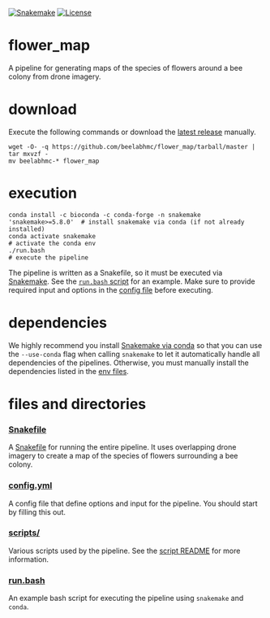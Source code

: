 [![Snakemake](https://img.shields.io/badge/snakemake-≥5.8.0-brightgreen.svg?style=flat-square)](https://snakemake.bitbucket.io)
[![License](https://img.shields.io/apm/l/vim-mode.svg)](LICENSE)

# flower_map
A pipeline for generating maps of the species of flowers around a bee colony from drone imagery.


# download
Execute the following commands or download the [latest release](https://github.com/aryam7/varCA/releases/latest) manually.
```
wget -O- -q https://github.com/beelabhmc/flower_map/tarball/master | tar mxvzf -
mv beelabhmc-* flower_map
```

# execution
```
conda install -c bioconda -c conda-forge -n snakemake 'snakemake>=5.8.0'  # install snakemake via conda (if not already installed)
conda activate snakemake                                                  # activate the conda env
./run.bash                                                                # execute the pipeline
```

The pipeline is written as a Snakefile, so it must be executed via [Snakemake](https://snakemake.readthedocs.io/en/stable/). See the [`run.bash` script](run.bash) for an example. Make sure to provide required input and options in the [config file](config.yml) before executing.

# dependencies
We highly recommend you install [Snakemake via conda](https://snakemake.readthedocs.io/en/stable/getting_started/installation.html#installation-via-conda) so that you can use the `--use-conda` flag when calling `snakemake` to let it automatically handle all dependencies of the pipelines. Otherwise, you must manually install the dependencies listed in the [env files](envs).

# files and directories

### [Snakefile](Snakefile)
A [Snakefile](https://snakemake.readthedocs.io/en/stable/) for running the entire pipeline. It uses overlapping drone imagery to create a map of the species of flowers surrounding a bee colony.

### [config.yml](config.yml)
A config file that define options and input for the pipeline. You should start by filling this out.

### [scripts/](scripts)
Various scripts used by the pipeline. See the [script README](scripts/README.md) for more information.

### [run.bash](run.bash)
An example bash script for executing the pipeline using `snakemake` and `conda`.
